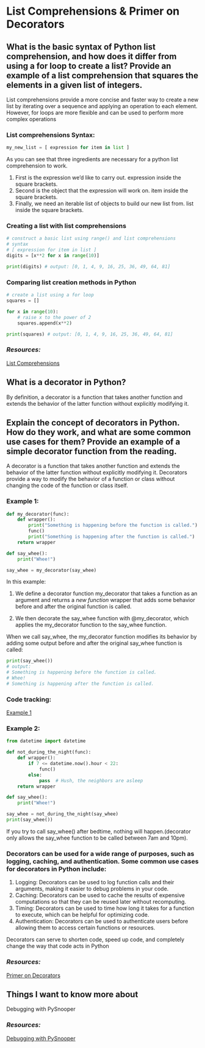 # List Comprehensions & Primer on Decorators

## What is the basic syntax of Python list comprehension, and how does it differ from using a for loop to create a list? Provide an example of a list comprehension that squares the elements in a given list of integers.

List comprehensions provide a more concise and faster way to create a new list by iterating over a sequence and applying an operation to each element. However, for loops are more flexible and can be used to perform more complex operations

### List comprehensions Syntax:
```python
my_new_list = [ expression for item in list ]
```
As you can see that three ingredients are necessary for a python list comprehension to work.

1. First is the expression we’d like to carry out. expression inside the square brackets.
2. Second is the object that the expression will work on. item inside the square brackets.
3. Finally, we need an iterable list of objects to build our new list from. list inside the square brackets.

### Creating a list with list comprehensions
```python
# construct a basic list using range() and list comprehensions
# syntax
# [ expression for item in list ]
digits = [x**2 for x in range(10)]

print(digits) # output: [0, 1, 4, 9, 16, 25, 36, 49, 64, 81]
```

### Comparing list creation methods in Python
```python
# create a list using a for loop
squares = []

for x in range(10):
    # raise x to the power of 2
    squares.append(x**2)

print(squares) # output: [0, 1, 4, 9, 16, 25, 36, 49, 64, 81]
```
### *Resources:*
[List Comprehensions](https://www.pythonforbeginners.com/basics/list-comprehensions-in-python)

## What is a decorator in Python?
By definition, a decorator is a function that takes another function and extends the behavior of the latter function without explicitly modifying it.


## Explain the concept of decorators in Python. How do they work, and what are some common use cases for them? Provide an example of a simple decorator function from the reading.
A decorator is a function that takes another function and extends the behavior of the latter function without explicitly modifying it. Decorators provide a way to modify the behavior of a function or class without changing the code of the function or class itself.

### Example 1:
```python
def my_decorator(func):
    def wrapper():
        print("Something is happening before the function is called.")
        func()
        print("Something is happening after the function is called.")
    return wrapper

def say_whee():
    print("Whee!")

say_whee = my_decorator(say_whee)
```
In this example: 
1. We define a decorator function my_decorator that takes a function as an argument and returns a *new function* wrapper that adds some behavior before and after the original function is called.

2. We then decorate the say_whee function with @my_decorator, which applies the my_decorator function to the say_whee function.

When we call say_whee, the my_decorator function modifies its behavior by adding some output before and after the original say_whee function is called:

```python
print(say_whee())
# output:
# Something is happening before the function is called.
# Whee!
# Something is happening after the function is called.
```
### Code tracking:
[Example 1](https://drive.google.com/file/d/1uB1tpjw9VNRBcqaTaXA4sdYWSkdrWCe3/view?usp=share_link)

### Example 2:
```python
from datetime import datetime

def not_during_the_night(func):
    def wrapper():
        if 7 <= datetime.now().hour < 22:
            func()
        else:
            pass  # Hush, the neighbors are asleep
    return wrapper

def say_whee():
    print("Whee!")

say_whee = not_during_the_night(say_whee)
print(say_whee())
```
If you try to call say_whee() after bedtime, nothing will happen.(decorator only allows the say_whee function to be called between 7am and 10pm).

### Decorators can be used for a wide range of purposes, such as logging, caching, and authentication. Some common use cases for decorators in Python include:

1. Logging: Decorators can be used to log function calls and their arguments, making it easier to debug problems in your code.
2. Caching: Decorators can be used to cache the results of expensive computations so that they can be reused later without recomputing.
3. Timing: Decorators can be used to time how long it takes for a function to execute, which can be helpful for optimizing code.
4. Authentication: Decorators can be used to authenticate users before allowing them to access certain functions or resources.

Decorators can serve to shorten code, speed up code, and completely change the way that code acts in Python

### *Resources:*
[Primer on Decorators](https://realpython.com/primer-on-python-decorators/)

## Things I want to know more about

Debugging with PySnooper

### *Resources:*
[Debugging with PySnooper](https://www.pythonpodcast.com/pysnooper-python-debugging-episode-241/)
